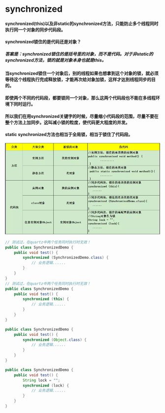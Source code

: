 # synchronized

#### synchronized(this)以及非static的synchronized方法，只能防止多个线程同时执行同一个对象的同步代码段。
#### synchronized锁住的是代码还是对象？
##### 答案是：synchronized锁住的是括号里的对象，而不是代码。对于非static的synchronized方法，锁的就是对象本身也就是this。
#### 当synchronized锁住一个对象后，别的线程如果也想拿到这个对象的锁，就必须等待这个线程执行完成释放锁，才能再次给对象加锁，这样才达到线程同步的目的。
#### 即使两个不同的代码段，都要锁同一个对象，那么这两个代码段也不能在多线程环境下同时运行。
#### 所以我们在用synchronized关键字的时候，尽量缩小代码段的范围，尽量不要在整个方法上加同步。这叫减小锁的粒度，使代码更大程度的并发。
#### static synchronized方法也相当于全局锁，相当于锁住了代码段。
![](/images/synchronized使用方式.png)

```java
// 测试过，在quartz中两个任务同时执行时无效！
public class SynchronizedDemo {
    public void test() {
        synchronized (SynchronizedDemo.class) {
            // 业务逻辑......
        }
    }
}
// 测试过，在quartz中两个任务同时执行时无效！
public class SynchronizedDemo {
    public void test() {
        synchronized (this) {
            // 业务逻辑......
        }
    }
}
```
```java
public class SynchronizedDemo {
    public void test() {
        synchronized (Object.class) {
            // 业务逻辑......
        }
    }
}
```
```java
public class SynchronizedDemo {
    public void test() {
        String lock = "";
        synchronized (lock) {
            // 业务逻辑......
        }
    }
}
```
